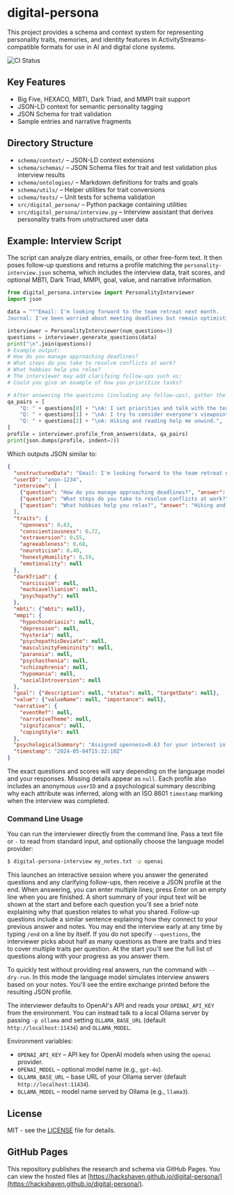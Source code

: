 # digital-persona

This project provides a schema and context system for representing personality traits, memories, and identity features in ActivityStreams-compatible formats for use in AI and digital clone systems.

![CI Status](https://github.com/Hackshaven/digital-persona/actions/workflows/test.yml/badge.svg?branch=main)

## Key Features
- Big Five, HEXACO, MBTI, Dark Triad, and MMPI trait support
- JSON-LD context for semantic personality tagging
- JSON Schema for trait validation
- Sample entries and narrative fragments

## Directory Structure
- `schema/context/` – JSON-LD context extensions
- `schema/schemas/` – JSON Schema files for trait and test validation plus interview results
- `schema/ontologies/` – Markdown definitions for traits and goals
- `schema/utils/` – Helper utilities for trait conversions
- `schema/tests/` – Unit tests for schema validation
- `src/digital_persona/` – Python package containing utilities
- `src/digital_persona/interview.py` – Interview assistant that derives
  personality traits from unstructured user data

## Example: Interview Script

The script can analyze diary entries, emails, or other free-form text. It then
poses follow-up questions and returns a profile matching the
`personality-interview.json` schema, which includes the interview data,
trait scores, and optional MBTI, Dark Triad, MMPI, goal, value, and narrative
information.

```python
from digital_persona.interview import PersonalityInterviewer
import json

data = """Email: I'm looking forward to the team retreat next month.
Journal: I've been worried about meeting deadlines but remain optimistic."""

interviewer = PersonalityInterviewer(num_questions=3)
questions = interviewer.generate_questions(data)
print("\n".join(questions))
# Example output:
# How do you manage approaching deadlines?
# What steps do you take to resolve conflicts at work?
# What hobbies help you relax?
# The interviewer may add clarifying follow-ups such as:
# Could you give an example of how you prioritize tasks?

# After answering the questions (including any follow-ups), gather the Q&A pairs
qa_pairs = [
    "Q: " + questions[0] + "\nA: I set priorities and talk with the team.",
    "Q: " + questions[1] + "\nA: I try to consider everyone's viewpoint.",
    "Q: " + questions[2] + "\nA: Hiking and reading help me unwind.",
]
profile = interviewer.profile_from_answers(data, qa_pairs)
print(json.dumps(profile, indent=2))
```

Which outputs JSON similar to:

```json
{
  "unstructuredData": "Email: I'm looking forward to the team retreat next month.\nJournal: I've been worried about meeting deadlines but remain optimistic.",
  "userID": "anon-1234",
  "interview": [
    {"question": "How do you manage approaching deadlines?", "answer": "I set priorities and talk with the team."},
    {"question": "What steps do you take to resolve conflicts at work?", "answer": "I try to consider everyone's viewpoint."},
    {"question": "What hobbies help you relax?", "answer": "Hiking and reading help me unwind."}
  ],
  "traits": {
    "openness": 0.63,
    "conscientiousness": 0.72,
    "extraversion": 0.55,
    "agreeableness": 0.68,
    "neuroticism": 0.40,
    "honestyHumility": 0.59,
    "emotionality": null
  },
  "darkTriad": {
    "narcissism": null,
    "machiavellianism": null,
    "psychopathy": null
  },
  "mbti": {"mbti": null},
  "mmpi": {
    "hypochondriasis": null,
    "depression": null,
    "hysteria": null,
    "psychopathicDeviate": null,
    "masculinityFemininity": null,
    "paranoia": null,
    "psychasthenia": null,
    "schizophrenia": null,
    "hypomania": null,
    "socialIntroversion": null
  },
  "goal": {"description": null, "status": null, "targetDate": null},
  "value": {"valueName": null, "importance": null},
  "narrative": {
    "eventRef": null,
    "narrativeTheme": null,
    "significance": null,
    "copingStyle": null
  },
  "psychologicalSummary": "Assigned openness=0.63 for your interest in new ideas, conscientiousness=0.72 because you plan tasks carefully, extraversion=0.55 since you enjoy team activities, agreeableness=0.68 due to collaborative comments, and neuroticism=0.40 reflecting only mild worry",
  "timestamp": "2024-05-04T15:32:10Z"
}
```

The exact questions and scores will vary depending on the language model and
your responses. Missing details appear as `null`. Each profile also includes an
anonymous `userID` and a psychological summary describing why each attribute was
inferred, along with an ISO 8601 `timestamp` marking when the interview was completed.

### Command Line Usage

You can run the interviewer directly from the command line. Pass a text
file or `-` to read from standard input, and optionally choose the language model
provider:

```bash
$ digital-persona-interview my_notes.txt -p openai
```

This launches an interactive session where you answer the generated questions
and any clarifying follow-ups, then receive a JSON profile at the end. When
answering, you can enter multiple lines; press Enter on an empty line when you
are finished. A short summary of your input text will be shown at the start and
before each question you'll see a brief note explaining why that question
relates to what you shared. Follow-up questions include a similar sentence
explaining how they connect to your previous answer and notes. You may end the interview early at any time by
typing `/end` on a line by itself. If you do not specify `--questions`, the
interviewer picks about half as many questions as there are traits and tries to
cover multiple traits per question. At the start you'll see the full list of
questions along with your progress as you answer them.

To quickly test without providing real answers, run the command with
`--dry-run`. In this mode the language model simulates interview answers based
on your notes. You'll see the entire exchange printed before the resulting JSON
profile.

The interviewer defaults to OpenAI's API and reads your `OPENAI_API_KEY` from the
environment. You can instead talk to a local Ollama server by passing
`-p ollama` and setting `OLLAMA_BASE_URL` (default `http://localhost:11434`) and
`OLLAMA_MODEL`.

Environment variables:

- `OPENAI_API_KEY` – API key for OpenAI models when using the `openai` provider.
- `OPENAI_MODEL` – optional model name (e.g., `gpt-4o`).
- `OLLAMA_BASE_URL` – base URL of your Ollama server (default `http://localhost:11434`).
- `OLLAMA_MODEL` – model name served by Ollama (e.g., `llama3`).

## License
MIT - see the [LICENSE](LICENSE) file for details.

## GitHub Pages

This repository publishes the research and schema via GitHub Pages. You can view the hosted files at [https://hackshaven.github.io/digital-persona/](https://hackshaven.github.io/digital-persona/).
